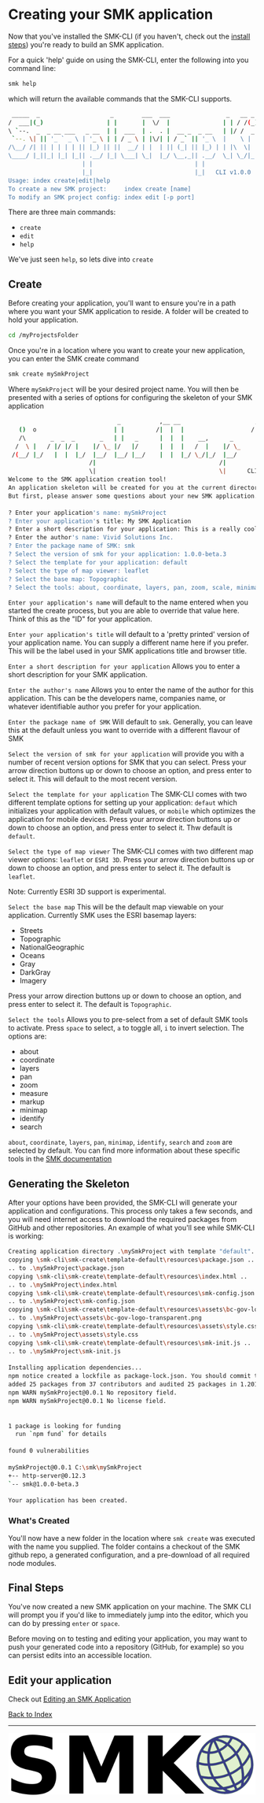 # Creating your SMK application

Now that you've installed the SMK-CLI (if you haven't, check out the [install steps](installation.md)) you're ready to build an SMK application.

For a quick 'help' guide on using the SMK-CLI, enter the following into you command line:

```bash
smk help
```

which will return the available commands that the SMK-CLI supports.

```bash
 _____  _                    _        ___  ___                _   __ _  _
/  ___|(_)                  | |       |  \/  |               | | / /(_)| |
\ `--.  _  _ __ ___   _ __  | |  ___  | .  . |  __ _  _ __   | |/ /  _ | |_
 `--. \| || '_ ` _ \ | '_ \ | | / _ \ | |\/| | / _` || '_ \  |    \ | || __|
/\__/ /| || | | | | || |_) || ||  __/ | |  | || (_| || |_) | | |\  \| || |_
\____/ |_||_| |_| |_|| .__/ |_| \___| \_|  |_/ \__,_|| .__/  \_| \_/|_| \__|
                     | |                             | |
                     |_|                             |_|   CLI v1.0.0
Usage: index create|edit|help
To create a new SMK project:     index create [name]
To modify an SMK project config: index edit [-p port]
```

There are three main commands:

- `create`
- `edit`
- `help`

We've just seen `help`, so lets dive into `create`

## Create

Before creating your application, you'll want to ensure you're in a path where you want your SMK application to reside. A folder will be created to hold your application.

```bash
cd /myProjectsFolder
```

Once you're in a location where you want to create your new application, you can enter the SMK create command

```bash
smk create mySmkProject
```

Where `mySmkProject` will be your desired project name. You will then be presented with a series of options for configuring the skeleton of your SMK application

```bash
                               _           ,__ __                     ,
   ()  o                      | |         /|  |  |                   /|   /  o
   /\       _  _  _       _   | |   _      |  |  |    __,      _      |__/       _|_
  /  \ |   / |/ |/ |    |/ \_ |/   |/      |  |  |   /  |    |/ \_    | \    |    |
 /(__/ |_/   |  |  |_/  |__/  |__/ |__/    |  |  |_/ \_/|_/  |__/     |  \_/ |_/  |_/
                       /|                                   /|
                       \|                                   \|      CLI v1.0.0-beta.6
Welcome to the SMK application creation tool!
An application skeleton will be created for you at the current directory.
But first, please answer some questions about your new SMK application.

? Enter your application's name: mySmkProject
? Enter your application's title: My SMK Application
? Enter a short description for your application: This is a really cool map
? Enter the author's name: Vivid Solutions Inc.
? Enter the package name of SMK: smk
? Select the version of smk for your application: 1.0.0-beta.3
? Select the template for your application: default
? Select the type of map viewer: leaflet
? Select the base map: Topographic
? Select the tools: about, coordinate, layers, pan, zoom, scale, minimap, identify, search
```

`Enter your application's name` will default to the name entered when you started the create process, but you are able to override that value here. Think of this as the "ID" for your application.

`Enter your application's title` will default to a 'pretty printed' version of your application name. You can supply a different name here if you prefer. This will be the label used in your SMK applications title and browser title.

`Enter a short description for your application` Allows you to enter a short description for your SMK application.

`Enter the author's name` Allows you to enter the name of the author for this application. This can be the developers name, companies name, or whatever identifiable author you prefer for your application.

`Enter the package name of SMK` Will default to `smk`. Generally, you can leave this at the default unless you want to override with a different flavour of SMK

`Select the version of smk for your application` will provide you with a number of recent version options for SMK that you can select. Press your arrow direction buttons up or down to choose an option, and press enter to select it. This will default to the most recent version.

`Select the template for your application` The SMK-CLI comes with two different template options for setting up your application: `defaut` which initializes your application with default values, or `mobile` which optimizes the application for mobile devices. Press your arrow direction buttons up or down to choose an option, and press enter to select it. Thw default is `default`.

`Select the type of map viewer` The SMK-CLI comes with two different map viewer options: `leaflet` or `ESRI 3D`. Press your arrow direction buttons up or down to choose an option, and press enter to select it. The default is `leaflet`.

Note: Currently ESRI 3D support is experimental.

`Select the base map` This will be the default map viewable on your application. Currently SMK uses the ESRI basemap layers:

- Streets
- Topographic
- NationalGeographic
- Oceans
- Gray
- DarkGray
- Imagery

Press your arrow direction buttons up or down to choose an option, and press enter to select it. The default is `Topographic`.

`Select the tools` Allows you to pre-select from a set of default SMK tools to activate. Press `space` to select, `a` to toggle all, `i` to invert selection. The options are:

- about
- coordinate
- layers
- pan
- zoom
- measure
- markup
- minimap
- identify
- search

`about`, `coordinate`, `layers`, `pan`,  `minimap`, `identify`, `search` and `zoom` are selected by default. You can find more information about these specific tools in the [SMK documentation](https://bcgov.github.io/smk/)

## Generating the Skeleton

After your options have been provided, the SMK-CLI will generate your application and configurations. This process only takes a few seconds, and you will need internet access to download the required packages from GitHub and other repositories. An example of what you'll see while SMK-CLI is working:

```bash
Creating application directory .\mySmkProject with template "default"...
copying \smk-cli\smk-create\template-default\resources\package.json ..
.. to .\mySmkProject\package.json
copying \smk-cli\smk-create\template-default\resources\index.html ..
.. to .\mySmkProject\index.html
copying \smk-cli\smk-create\template-default\resources\smk-config.json ..
.. to .\mySmkProject\smk-config.json
copying \smk-cli\smk-create\template-default\resources\assets\bc-gov-logo-transparent.png ..
.. to .\mySmkProject\assets\bc-gov-logo-transparent.png
copying \smk-cli\smk-create\template-default\resources\assets\style.css ..
.. to .\mySmkProject\assets\style.css
copying \smk-cli\smk-create\template-default\resources\smk-init.js ..
.. to .\mySmkProject\smk-init.js

Installing application dependencies...
npm notice created a lockfile as package-lock.json. You should commit this file.
added 25 packages from 37 contributors and audited 25 packages in 1.201s
npm WARN mySmkProject@0.0.1 No repository field.
npm WARN mySmkProject@0.0.1 No license field.


1 package is looking for funding
  run `npm fund` for details

found 0 vulnerabilities

mySmkProject@0.0.1 C:\smk\mySmkProject
+-- http-server@0.12.3
`-- smk@1.0.0-beta.3

Your application has been created.
```

### What's Created

You'll now have a new folder in the location where `smk create` was executed with the name you supplied. The folder contains a checkout of the SMK github repo, a generated configuration, and a pre-download of all required node modules.

## Final Steps

You've now created a new SMK application on your machine. The SMK CLI will prompt you if you'd like to immediately jump into the editor, which you can do by pressing `enter` or `space`.

Before moving on to testing and editing your application, you may want to push your generated code into a repository (GitHub, for example) so you can persist edits into an accessible location.

## Edit your application

Check out [Editing an SMK Application](edit-an-app.md)

[Back to Index](index.md)

---

![logo](smk-logo-sm.png)
